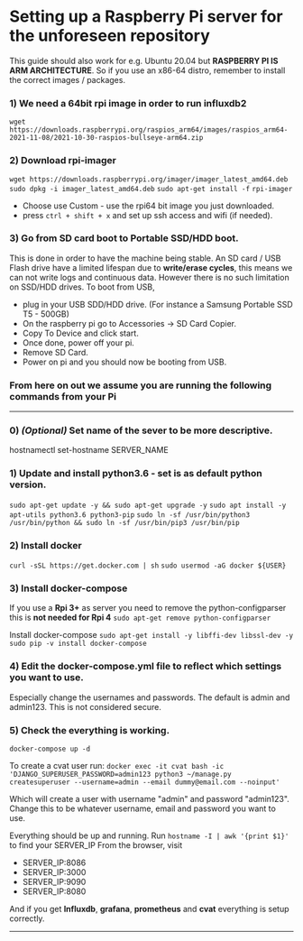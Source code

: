 # Setting up a Raspberry Pi server for the unforeseen repository

This guide should also work for e.g. Ubuntu 20.04 but **RASPBERRY PI IS ARM ARCHITECTURE**. So if you use an x86-64 distro, remember to install the correct images / packages.

### 1)  We need a 64bit rpi image in order to run influxdb2
`wget https://downloads.raspberrypi.org/raspios_arm64/images/raspios_arm64-2021-11-08/2021-10-30-raspios-bullseye-arm64.zip`

 ### 2) Download rpi-imager
`wget https://downloads.raspberrypi.org/imager/imager_latest_amd64.deb`
`sudo dpkg -i imager_latest_amd64.deb`
`sudo apt-get install -f`
`rpi-imager`

- Choose use Custom - use the rpi64 bit image you just downloaded.
- press `ctrl + shift + x` and set up ssh access and wifi (if needed).

### 3)  Go from SD card boot to Portable SSD/HDD boot.
This is done in order to have the machine being stable. An SD card / USB Flash drive have a limited lifespan due to **write/erase cycles**, this means we can not write logs and continuous data. However there is no such limitation on SSD/HDD drives. 
To boot from USB, 
- plug in your USB SDD/HDD drive. (For instance a Samsung Portable SSD T5 - 500GB)
- On the raspberry pi go to Accessories -> SD Card Copier.
- Copy To Device and click start.
- Once done, power off your pi.
- Remove SD Card.
- Power on pi and you should now be booting from USB.

### From here on out we assume you are running the following commands from your Pi 
---

### 0) *(Optional)* Set name of the sever to be more descriptive. 
hostnamectl set-hostname SERVER_NAME

### 1) Update and install python3.6 - set is as default python version.
`sudo apt-get update -y && sudo apt-get upgrade -y`
`sudo apt install -y apt-utils python3.6 python3-pip`
`sudo ln -sf /usr/bin/python3 /usr/bin/python && sudo ln -sf /usr/bin/pip3 /usr/bin/pip`

 ### 2) Install docker
`curl -sSL https://get.docker.com | sh`
`sudo usermod -aG docker ${USER}`


### 3) Install docker-compose
If you use a **Rpi 3+** as server you need to remove the python-configparser this is **not needed for Rpi 4**
`sudo apt-get remove python-configparser`

Install docker-compose
`sudo apt-get install -y libffi-dev libssl-dev -y`
`sudo pip -v install docker-compose`

### 4) Edit the docker-compose.yml file to reflect which settings you want to use.
Especially change the usernames and passwords. The default is admin and admin123. This is not considered secure.

### 5) Check the everything is working.
`docker-compose up -d`

To create a cvat user run:
`docker exec -it cvat bash -ic 'DJANGO_SUPERUSER_PASSWORD=admin123 python3 ~/manage.py createsuperuser --username=admin --email dummy@email.com --noinput'`

Which will create a user with username "admin" and password "admin123". Change this to be whatever username, email and password you want to use.

Everything should be up and running.
Run `hostname -I | awk '{print $1}'` to find your SERVER_IP
From the browser, visit 
- SERVER_IP:8086
- SERVER_IP:3000
- SERVER_IP:9090
- SERVER_IP:8080

And if you get **Influxdb**, **grafana**, **prometheus** and **cvat** everything is setup correctly.

---
